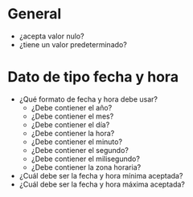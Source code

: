# General

- ¿acepta valor nulo?
- ¿tiene un valor predeterminado?

# Dato de tipo fecha y hora

- ¿Qué formato de fecha y hora debe usar?
    - ¿Debe contiener el año?
    - ¿Debe contiener el mes?
    - ¿Debe contiener el día?
    - ¿Debe contiener la hora?
    - ¿Debe contiener el minuto?
    - ¿Debe contiener el segundo?
    - ¿Debe contiener el milisegundo?
    - ¿Debe contiener la zona horaria?
- ¿Cuál debe ser la fecha y hora mínima aceptada?
- ¿Cuál debe ser la fecha y hora máxima aceptada?